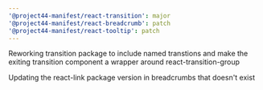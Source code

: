 ```yaml
---
'@project44-manifest/react-transition': major
'@project44-manifest/react-breadcrumb': patch
'@project44-manifest/react-tooltip': patch
---
```


Reworking transition package to include named transtions and make the exiting transition component a
wrapper around react-transition-group

Updating the react-link package version in breadcrumbs that doesn't exist
